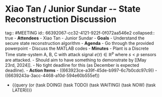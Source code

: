 # Xiao Tan / Junior Sundar -- State Reconstruction Discussion
tag:: #MEETING
id:: 66392067-cc32-4121-922f-0f072aa546e2
collapsed:: true
	- **Attendees**
		- Xiao Tan
		- Junior Sundar
	- **Goals**
		- Understand the secure state reconstruction algorithm
	- **Agenda**
		- Go through the provided powerpoint
		- Discuss the MATLAB codes
	- **Minutes**
		- Plant is a Discrete Time state-system A, B, C with attack signal $e(\tau) \in \mathbb{R}^p$ where $s<p$ sensors are attacked.
		- Should aim to have something to demonstrate by [[May 23rd, 2024]].
		- No tight deadline for this (as December is expected deadline).
	- **Action Items**
		- ((663923ce-a39f-45de-b997-6c7b0cdc97c9))
		- ((6639243a-3acc-4468-a10d-594e60b555ef))
- {{query (or (task DOING) (task TODO) (task WAITING) (task NOW) (task LATER))}}